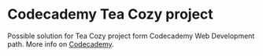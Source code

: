 # Codecademy Tea Cozy project
Possible solution for Tea Cozy project form Codecademy Web Development path.
More info on [Codecademy](https://www.codecademy.com/).